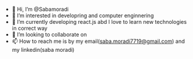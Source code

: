 - 👋 Hi, I’m @Sabamoradi
- 👀 I’m interested in developring and computer enginnering
- 🌱 I’m currently developing react.js abd I love to learn new technologies in correct way
- 💞️ I’m looking to collaborate on 
- 📫 How to reach me is by my email(saba.moradi7719@gmail.com) and my linkedin(saba moradi)

<!---
Sabamoradi/Sabamoradi is a ✨ special ✨ repository because its `README.md` (this file) appears on your GitHub profile.
You can click the Preview link to take a look at your changes.
--->
